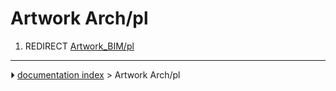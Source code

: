 # Artwork Arch/pl
1.  REDIRECT [Artwork_BIM/pl](Artwork_BIM/pl.md)



---
⏵ [documentation index](../README.md) > Artwork Arch/pl
